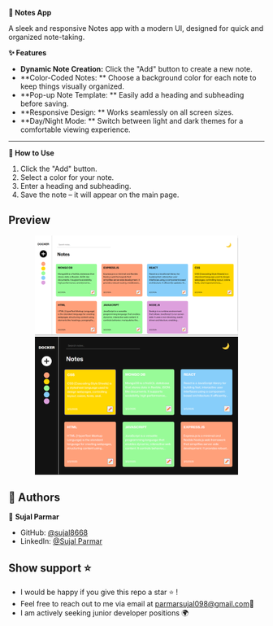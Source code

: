 
**📒 Notes App**

A sleek and responsive Notes app with a modern UI, designed for quick and organized note-taking.

**✨ Features**
- **Dynamic Note Creation:**  Click the "Add" button to create a new note.
- **Color-Coded Notes: **  Choose a background color for each note to keep things visually organized.
- **Pop-up Note Template: **  Easily add a heading and subheading before saving.
- **Responsive Design: ** Works seamlessly on all screen sizes.
- **Day/Night Mode: **  Switch between light and dark themes for a comfortable viewing experience.
--- 

**🚀 How to Use**
<ol>
  <li>Click the "Add" button.</li>
  <li>Select a color for your note.</li>
  <li>Enter a heading and subheading.</li>
  <li>Save the note – it will appear on the main page.</li>
</ol>

## Preview
<p align="center">
<img src="./img/Screenshot (209).png" width="400">
<img src="./img/Screenshot (213).png" width="400">

</p>


## 👥 Authors 

👤 **Sujal Parmar**

- GitHub: [@sujal8668](https://github.com/sujal8668)
- LinkedIn: [@Sujal Parmar](https://www.linkedin.com/in/sujal-parmar-5246882b8/)


##  Show support ⭐️
- I would be happy if you give this repo a star ⭐️ !
- Feel free to reach out to me via email at [parmarsujal098@gmail.com](mailto:parmarsujal098@gmail.com)💌
- I am actively seeking junior developer positions 🌍
